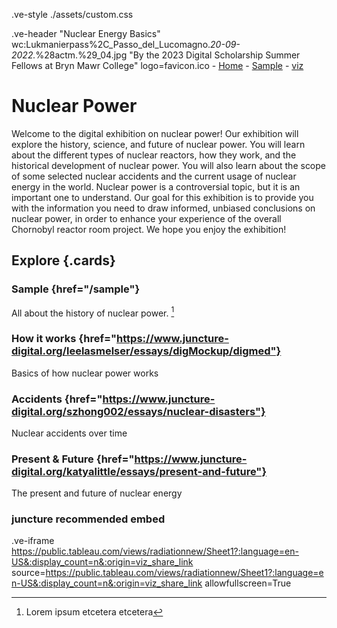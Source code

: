 .ve-style ./assets/custom.css

.ve-header "Nuclear Energy Basics" wc:Lukmanierpass%2C_Passo_del_Lucomagno._20-09-2022._%28actm.%29_04.jpg "By the 2023 Digital Scholarship Summer Fellows at Bryn Mawr College" logo=favicon.ico
    - [Home](/)
    - [Sample](sample/)
    - [viz](visualization)

# Nuclear Power

Welcome to the digital exhibition on nuclear power! Our exhibition will explore the history, science, and future of nuclear power. You will learn about the different types of nuclear reactors, how they work, and the historical development of nuclear power. You will also learn about the scope of some selected nuclear accidents and the current usage of nuclear energy in the world. Nuclear power is a controversial topic, but it is an important one to understand. Our goal for this exhibition is to provide you with the information you need to draw informed, unbiased conclusions on nuclear power, in order to enhance your experience of the overall Chornobyl reactor room project. We hope you enjoy the exhibition!

## Explore {.cards}

### Sample {href="/sample"}

All about the history of nuclear power. [^1]

### How it works {href="https://www.juncture-digital.org/leelasmelser/essays/digMockup/digmed"}

Basics of how nuclear power works

### Accidents {href="https://www.juncture-digital.org/szhong002/essays/nuclear-disasters"}

Nuclear accidents over time

### Present & Future {href="https://www.juncture-digital.org/katyalittle/essays/present-and-future"}

The present and future of nuclear energy

### juncture recommended embed

.ve-iframe https://public.tableau.com/views/radiationnew/Sheet1?:language=en-US&:display_count=n&:origin=viz_share_link source=https://public.tableau.com/views/radiationnew/Sheet1?:language=en-US&:display_count=n&:origin=viz_share_link allowfullscreen=True




[^1]: Lorem ipsum etcetera etcetera
